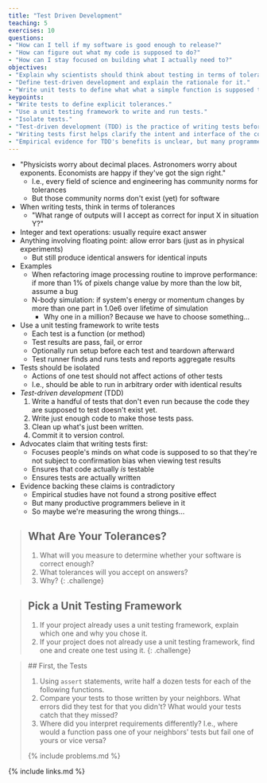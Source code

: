 ```yaml
---
title: "Test Driven Development"
teaching: 5
exercises: 10
questions:
- "How can I tell if my software is good enough to release?"
- "How can figure out what my code is supposed to do?"
- "How can I stay focused on building what I actually need to?"
objectives:
- "Explain why scientists should think about testing in terms of tolerances."
- "Define test-driven development and explain the rationale for it."
- "Write unit tests to define what what a simple function is supposed to do."
keypoints:
- "Write tests to define explicit tolerances."
- "Use a unit testing framework to write and run tests."
- "Isolate tests."
- "Test-driven development (TDD) is the practice of writing tests before writing code."
- "Writing tests first helps clarify the intent and interface of the code to be written."
- "Empirical evidence for TDD's benefits is unclear, but many programmers find it very useful."
---
```


*   "Physicists worry about decimal places. Astronomers worry about exponents. Economists are happy if they've got the sign right."
    *   I.e., every field of science and engineering has community norms for tolerances
    *   But those community norms don't exist (yet) for software
*   When writing tests, think in terms of tolerances
    *   "What range of outputs will I accept as correct for input X in situation Y?"
*   Integer and text operations: usually require exact answer
*   Anything involving floating point: allow error bars (just as in physical experiments)
    *   But still produce identical answers for identical inputs
*   Examples
    *   When refactoring image processing routine to improve performance:
        if more than 1% of pixels change value by more than the low bit, assume a bug
    *   N-body simulation:
        if system's energy or momentum changes by more than one part in 1.0e6 over lifetime of simulation
        *   Why one in a million?  Because we have to choose something...
*   Use a unit testing framework to write tests
    *   Each test is a function (or method)
    *   Test results are pass, fail, or error
    *   Optionally run setup before each test and teardown afterward
    *   Test runner finds and runs tests and reports aggregate results
*   Tests should be isolated
    *   Actions of one test should not affect actions of other tests
    *   I.e., should be able to run in arbitrary order with identical results
*   *Test-driven development* (TDD)
    1.  Write a handful of tests that don't even run because the code they
        are supposed to test doesn't exist yet.
    2.  Write just enough code to make those tests pass.
    3.  Clean up what's just been written.
    4.  Commit it to version control.
*   Advocates claim that writing tests first:
    *   Focuses people's minds on what code is supposed to
        so that they're not subject to confirmation bias when viewing test results
    *   Ensures that code actually *is* testable
    *   Ensures tests are actually written
*   Evidence backing these claims is contradictory
    *   Empirical studies have not found a strong positive effect
    *   But many productive programmers believe in it
    *   So maybe we're measuring the wrong things...

> ## What Are Your Tolerances?
>
> 1.  What will you measure to determine whether your software is correct enough?
> 2.  What tolerances will you accept on answers?
> 3.  Why?
{: .challenge}

> ## Pick a Unit Testing Framework
>
> 1.  If your project already uses a unit testing framework,
>     explain which one and why you chose it.
> 2.  If your project does not already use a unit testing framework,
>     find one and create one test using it.
{: .challenge}

<blockquote class="challenge" markdown="1">
## First, the Tests

1.  Using `assert` statements,
    write half a dozen tests for each of the following functions.
2.  Compare your tests to those written by your neighbors.
    What errors did they test for that you didn't?
    What would your tests catch that they missed?
3.  Where did you interpret requirements differently?
    I.e., where would a function pass one of your neighbors' tests but fail one of yours
    or vice versa?

{% include problems.md %}
</blockquote>

{% include links.md %}
